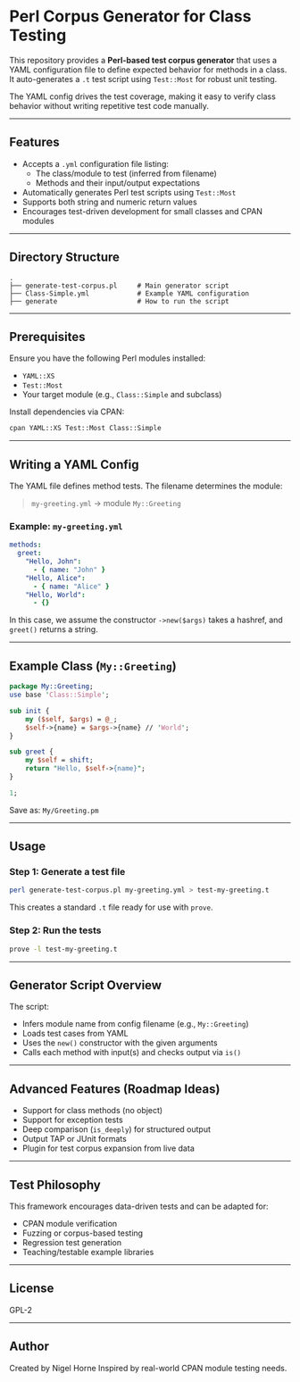 # Perl Corpus Generator for Class Testing

This repository provides a **Perl-based test corpus generator** that uses a YAML configuration file to define expected behavior for methods in a class.
It auto-generates a `.t` test script using `Test::Most` for robust unit testing.

The YAML config drives the test coverage, making it easy to verify class behavior without writing repetitive test code manually.

---

## Features

- Accepts a `.yml` configuration file listing:
  - The class/module to test (inferred from filename)
  - Methods and their input/output expectations
- Automatically generates Perl test scripts using `Test::Most`
- Supports both string and numeric return values
- Encourages test-driven development for small classes and CPAN modules

---

## Directory Structure

```
.
├── generate-test-corpus.pl     # Main generator script
├── Class-Simple.yml            # Example YAML configuration
├── generate                    # How to run the script
```

---

## Prerequisites

Ensure you have the following Perl modules installed:

- `YAML::XS`
- `Test::Most`
- Your target module (e.g., `Class::Simple` and subclass)

Install dependencies via CPAN:

```bash
cpan YAML::XS Test::Most Class::Simple
```

---

## Writing a YAML Config

The YAML file defines method tests. The filename determines the module:

> `my-greeting.yml` → module `My::Greeting`

### Example: `my-greeting.yml`

```yaml
methods:
  greet:
    "Hello, John":
      - { name: "John" }
    "Hello, Alice":
      - { name: "Alice" }
    "Hello, World":
      - {}
```

In this case, we assume the constructor `->new($args)` takes a hashref, and `greet()` returns a string.

---

## Example Class (`My::Greeting`)

```perl
package My::Greeting;
use base 'Class::Simple';

sub init {
    my ($self, $args) = @_;
    $self->{name} = $args->{name} // 'World';
}

sub greet {
    my $self = shift;
    return "Hello, $self->{name}";
}

1;
```

Save as: `My/Greeting.pm`

---

## Usage

### Step 1: Generate a test file

```bash
perl generate-test-corpus.pl my-greeting.yml > test-my-greeting.t
```

This creates a standard `.t` file ready for use with `prove`.

### Step 2: Run the tests

```bash
prove -l test-my-greeting.t
```

---

## Generator Script Overview

The script:
- Infers module name from config filename (e.g., `My::Greeting`)
- Loads test cases from YAML
- Uses the `new()` constructor with the given arguments
- Calls each method with input(s) and checks output via `is()`

---

## Advanced Features (Roadmap Ideas)

- Support for class methods (no object)
- Support for exception tests
- Deep comparison (`is_deeply`) for structured output
- Output TAP or JUnit formats
- Plugin for test corpus expansion from live data

---

## Test Philosophy

This framework encourages data-driven tests and can be adapted for:

- CPAN module verification
- Fuzzing or corpus-based testing
- Regression test generation
- Teaching/testable example libraries

---

## License

GPL-2

---

## Author

Created by Nigel Horne
Inspired by real-world CPAN module testing needs.
